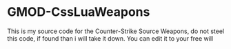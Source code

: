 # GMOD-CssLuaWeapons
This is my source code for the Counter-Strike Source Weapons, do not steel this code, if found than i will take it down. You can edit it to your free will
